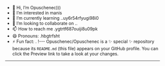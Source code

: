 - 👋 Hi, I’m Opuschenec)))
- 👀 I’m interested in manis
- 🌱 I’m currently learning ..uy6r54rfyugi98i0
- 💞️ I’m looking to collaborate on ..
- 📫 How to reach me .ygtrtf687ouiji8u09pk
- 😄 Pronouns: .hbgtrfsht
- ⚡ Fun fact: .
!---
Opuschenec/Opuschenec is a ✨ special ✨ repository because its `README.md` (this file) appears on your GitHub profile.
You can click the Preview link to take a look at your changes.
---
